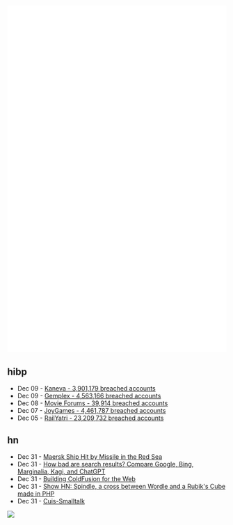 ![Metrics](https://raw.githubusercontent.com/phixion/phixion/master/metrics.svg)

## hibp

<!--
for https://github.com/phixion/phixion/blob/main/.github/workflows/feeds.yml
-->
<!--START_SECTION:haveibeenpwnd-->
- Dec 09 - [Kaneva - 3,901,179 breached accounts](https://haveibeenpwned.com/PwnedWebsites#Kaneva)
- Dec 09 - [Gemplex - 4,563,166 breached accounts](https://haveibeenpwned.com/PwnedWebsites#Gemplex)
- Dec 08 - [Movie Forums - 39,914 breached accounts](https://haveibeenpwned.com/PwnedWebsites#MovieForums)
- Dec 07 - [JoyGames - 4,461,787 breached accounts](https://haveibeenpwned.com/PwnedWebsites#JoyGames)
- Dec 05 - [RailYatri - 23,209,732 breached accounts](https://haveibeenpwned.com/PwnedWebsites#RailYatri)
<!--END_SECTION:haveibeenpwnd-->

## hn

<!--
for https://github.com/phixion/phixion/blob/main/.github/workflows/feeds.yml
-->
<!--START_SECTION:hn-->
- Dec 31 - [Maersk Ship Hit by Missile in the Red Sea](https://gcaptain.com/maersk-ship-hit-by-missile-in-the-red-sea/)
- Dec 31 - [How bad are search results? Compare Google, Bing, Marginalia, Kagi, and ChatGPT](https://danluu.com/seo-spam/)
- Dec 31 - [Building ColdFusion for the Web](https://thehistoryoftheweb.com/building-coldfusion-for-the-web/)
- Dec 31 - [Show HN: Spindle, a cross between Wordle and a Rubik's Cube made in PHP](https://playspindle.com/)
- Dec 31 - [Cuis-Smalltalk](https://cuis.st/)
<!--END_SECTION:hn-->

<!--
for https://yhype.me
-->
![](https://hit.yhype.me/github/profile?user_id=13013670)
